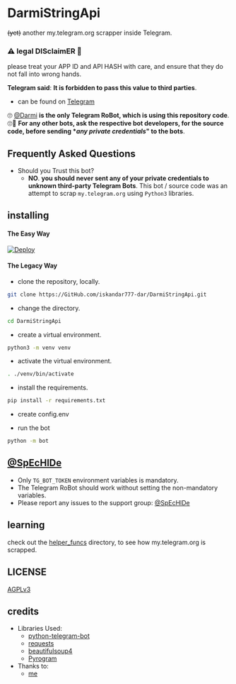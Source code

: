 # DarmiStringApi

~~(yet)~~ another my.telegram.org scrapper inside Telegram.

### ⚠ legal DISclaimER 🚸
please treat your APP ID and API HASH with care, and ensure that they do not fall into wrong hands.

**Telegram said**: __It is forbidden to pass this value to third parties__.

- can be found on [Telegram](https://telegram.dog/Darmi)

🙄 [@Darmi](https://telegram.dog/Darmi) **is the only Telegram RoBot, which is using this repository code**. 🙄😬
__For any other bots, ask the respective bot developers, for the source code, before sending **any private credentials*" to the bots__.

## Frequently Asked Questions

- Should you Trust this bot?
  - **NO**. __you should never sent any of your private credentials to unknown third-party Telegram Bots__. This bot / source code was an attempt to scrap `my.telegram.org` using `Python3` libraries.


## installing

#### The Easy Way

[![Deploy](https://www.herokucdn.com/deploy/button.svg)](https://heroku.com/deploy)


#### The Legacy Way

- clone the repository, locally.
```sh
git clone https://GitHub.com/iskandar777-dar/DarmiStringApi.git
```

- change the directory.
```sh
cd DarmiStringApi
```

- create a virtual environment.
```sh
python3 -m venv venv
```

- activate the virtual environment.
```sh
. ./venv/bin/activate
```

- install the requirements.
```sh
pip install -r requirements.txt
```

- create config.env

- run the bot
```sh
python -m bot
```

## [@SpEcHlDe](https://telegram.dog/ThankTelegram)

- Only `TG_BOT_TOKEN` environment variables is mandatory.
- The Telegram RoBot should work without setting the non-mandatory variables.
- Please report any issues to the support group: [@SpEcHlDe](https://telegram.dog/ThankTelegram)


## learning

check out the [helper_funcs](https://github.com/iskandar777-dar/DarmiStringApi/tree/master/helper_funcs) directory, to see how my.telegram.org is scrapped.

## LICENSE
[AGPLv3](https://github.com/iskandar777-dar/DarmiStringApi/tree/master/LICENSE)

## credits

- Libraries Used:
  - [python-telegram-bot](https://github.com/python-telegram-bot/python-telegram-bot)
  - [requests](https://github.com/psf/requests)
  - [beautifulsoup4](https://pypi.org/project/beautifulsoup4)
  - [Pyrogram](https://github.com/pyrogram/pyrogram)
- Thanks to:
  - [me](https://tx.me/SpEcHlDe)
